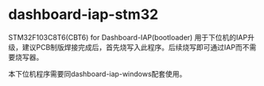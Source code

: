 # dashboard-iap-stm32
STM32F103C8T6(CBT6) for Dashboard-IAP(bootloader)
用于下位机的IAP升级，建议PCB制版焊接完成后，首先烧写入此程序。后续烧写即可通过IAP而不需要烧写器。

本下位机程序需要同dashboard-iap-windows配套使用。
